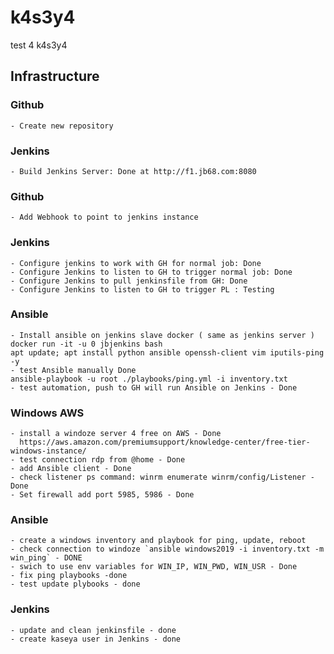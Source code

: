 # k4s3y4
test 4 k4s3y4

## Infrastructure
### Github
    - Create new repository
### Jenkins
    - Build Jenkins Server: Done at http://f1.jb68.com:8080
### Github
    - Add Webhook to point to jenkins instance
### Jenkins
    - Configure jenkins to work with GH for normal job: Done
    - Configure Jenkins to listen to GH to trigger normal job: Done
    - Configure Jenkins to pull jenkinsfile from GH: Done
    - Configure Jenkins to listen to GH to trigger PL : Testing
### Ansible
    - Install ansible on jenkins slave docker ( same as jenkins server )
    docker run -it -u 0 jbjenkins bash
    apt update; apt install python ansible openssh-client vim iputils-ping -y
    - test Ansible manually Done
    ansible-playbook -u root ./playbooks/ping.yml -i inventory.txt
    - test automation, push to GH will run Ansible on Jenkins - Done
### Windows AWS
    - install a windoze server 4 free on AWS - Done
      https://aws.amazon.com/premiumsupport/knowledge-center/free-tier-windows-instance/
    - test connection rdp from @home - Done
    - add Ansible client - Done
    - check listener ps command: winrm enumerate winrm/config/Listener - Done
    - Set firewall add port 5985, 5986 - Done
### Ansible
    - create a windows inventory and playbook for ping, update, reboot
    - check connection to windoze `ansible windows2019 -i inventory.txt -m win_ping` - DONE
    - swich to use env variables for WIN_IP, WIN_PWD, WIN_USR - Done
    - fix ping playbooks -done
    - test update plybooks - done
### Jenkins
    - update and clean jenkinsfile - done
    - create kaseya user in Jenkins - done
